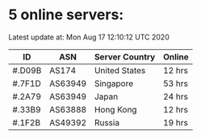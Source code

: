 # 5 online servers:

Latest update at: Mon Aug 17 12:10:12 UTC 2020

| ID | ASN | Server Country | Online |
| -- | --- | -------------- | ------ |
| #.D09B | AS174 | United States | 12 hrs |
| #.7F1D | AS63949 | Singapore | 53 hrs |
| #.2A79 | AS63949 | Japan | 24 hrs |
| #.33B9 | AS63888 | Hong Kong | 12 hrs |
| #.1F2B | AS49392 | Russia | 19 hrs |

